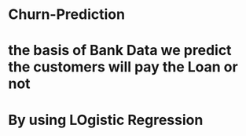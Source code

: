 # Churn-Prediction
# the basis of Bank Data we predict the customers will pay the Loan or not
# By using LOgistic Regression
